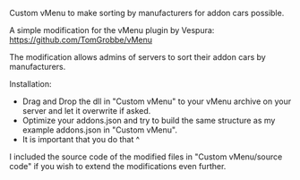 Custom vMenu to make sorting by manufacturers for addon cars possible.

A simple modification for the vMenu plugin by Vespura: https://github.com/TomGrobbe/vMenu

The modification allows admins of servers to sort their addon cars by manufacturers.

Installation:
- Drag and Drop the dll in "Custom vMenu" to your vMenu archive on your server and let it overwrite if asked.
- Optimize your addons.json and try to build the same structure as my example addons.json in "Custom vMenu".
- It is important that you do that ^

I included the source code of the modified files in "Custom vMenu/source code" if you wish to extend the modifications even further.